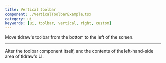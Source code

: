 ```yaml
---
title: Vertical toolbar
component: ./VerticalToolbarExample.tsx
category: ui
keywords: [ui, toolbar, vertical, right, custom]
---
```


Move tldraw's toolbar from the bottom to the left of the screen.

---

Alter the toolbar component itself, and the contents of the left-hand-side area of tldraw's UI.
